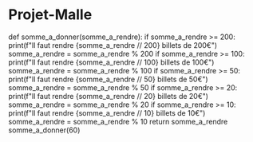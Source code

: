 # Projet-Malle

def somme_a_donner(somme_a_rendre):
    if somme_a_rendre >= 200:
        print(f"Il faut rendre {somme_a_rendre // 200} billets de 200€")
        somme_a_rendre = somme_a_rendre % 200
    if somme_a_rendre >= 100:
        print(f"Il faut rendre {somme_a_rendre // 100} billets de 100€")
        somme_a_rendre = somme_a_rendre % 100
    if somme_a_rendre >= 50:
        print(f"Il faut rendre {somme_a_rendre // 50} billets de 50€")
        somme_a_rendre = somme_a_rendre % 50
    if somme_a_rendre >= 20:
        print(f"Il faut rendre {somme_a_rendre // 20} billets de 20€")
        somme_a_rendre = somme_a_rendre % 20
    if somme_a_rendre >= 10:
        print(f"Il faut rendre {somme_a_rendre // 10} billets de 10€")
        somme_a_rendre = somme_a_rendre % 10
    return somme_a_rendre
somme_a_donner(60)
